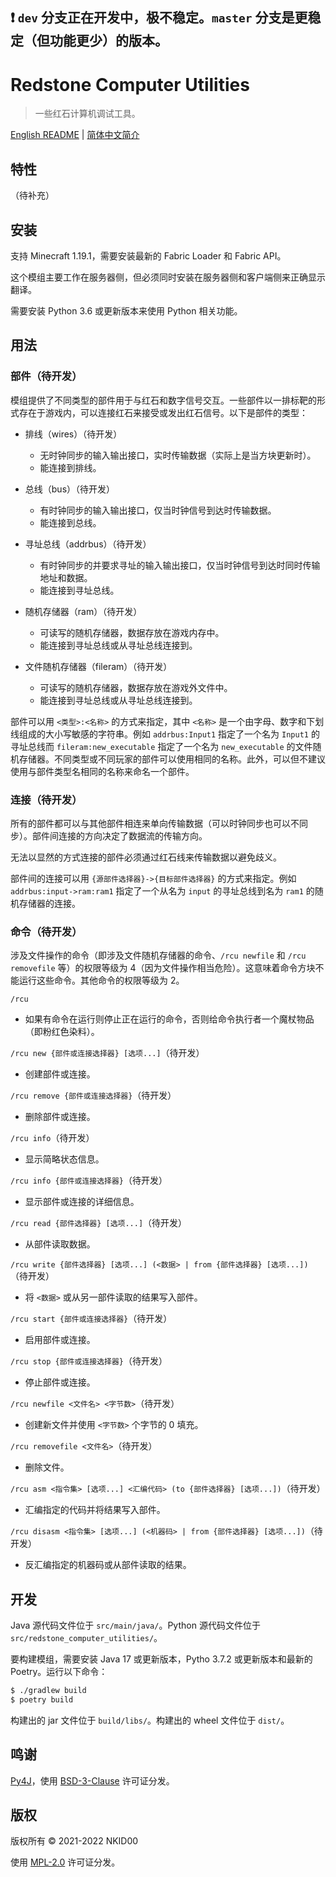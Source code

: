 ## ❗ `dev` 分支正在开发中，极不稳定。`master` 分支是更稳定（但功能更少）的版本。

# Redstone Computer Utilities

> 一些红石计算机调试工具。

[English README](./README.md) | [简体中文简介](./README.zh_cn.md)

## 特性

（待补充）

## 安装

支持 Minecraft 1.19.1，需要安装最新的 Fabric Loader 和 Fabric API。

这个模组主要工作在服务器侧，但必须同时安装在服务器侧和客户端侧来正确显示翻译。

需要安装 Python 3.6 或更新版本来使用 Python 相关功能。

## 用法

### 部件（待开发）

模组提供了不同类型的部件用于与红石和数字信号交互。一些部件以一排标靶的形式存在于游戏内，可以连接红石来接受或发出红石信号。以下是部件的类型：

- 排线（wires）（待开发）
  - 无时钟同步的输入输出接口，实时传输数据（实际上是当方块更新时）。
  - 能连接到排线。

- 总线（bus）（待开发）
  - 有时钟同步的输入输出接口，仅当时钟信号到达时传输数据。
  - 能连接到总线。

- 寻址总线（addrbus）（待开发）
  - 有时钟同步的并要求寻址的输入输出接口，仅当时钟信号到达时同时传输地址和数据。
  - 能连接到寻址总线。

- 随机存储器（ram）（待开发）
  - 可读写的随机存储器，数据存放在游戏内存中。
  - 能连接到寻址总线或从寻址总线连接到。

- 文件随机存储器（fileram）（待开发）
  - 可读写的随机存储器，数据存放在游戏外文件中。
  - 能连接到寻址总线或从寻址总线连接到。

部件可以用 `<类型>:<名称>` 的方式来指定，其中 `<名称>` 是一个由字母、数字和下划线组成的大小写敏感的字符串。例如 `addrbus:Input1` 指定了一个名为 `Input1` 的寻址总线而 `fileram:new_executable` 指定了一个名为 `new_executable` 的文件随机存储器。不同类型或不同玩家的部件可以使用相同的名称。此外，可以但不建议使用与部件类型名相同的名称来命名一个部件。

### 连接（待开发）

所有的部件都可以与其他部件相连来单向传输数据（可以时钟同步也可以不同步）。部件间连接的方向决定了数据流的传输方向。

无法以显然的方式连接的部件必须通过红石线来传输数据以避免歧义。

部件间的连接可以用 `{源部件选择器}->{目标部件选择器}` 的方式来指定。例如 `addrbus:input->ram:ram1` 指定了一个从名为 `input` 的寻址总线到名为 `ram1` 的随机存储器的连接。

### 命令（待开发）

涉及文件操作的命令（即涉及文件随机存储器的命令、`/rcu newfile` 和 `/rcu removefile` 等）的权限等级为 4（因为文件操作相当危险）。这意味着命令方块不能运行这些命令。其他命令的权限等级为 2。

`/rcu`
- 如果有命令在运行则停止正在运行的命令，否则给命令执行者一个魔杖物品（即粉红色染料）。

`/rcu new {部件或连接选择器} [选项...]`（待开发）
- 创建部件或连接。

`/rcu remove {部件或连接选择器}`（待开发）
- 删除部件或连接。

`/rcu info`（待开发）
- 显示简略状态信息。

`/rcu info {部件或连接选择器}`（待开发）
- 显示部件或连接的详细信息。

`/rcu read {部件选择器} [选项...]`（待开发）
- 从部件读取数据。

`/rcu write {部件选择器} [选项...] (<数据> | from {部件选择器} [选项...])`（待开发）
- 将 `<数据>` 或从另一部件读取的结果写入部件。

`/rcu start {部件或连接选择器}`（待开发）
- 启用部件或连接。

`/rcu stop {部件或连接选择器}`（待开发）
- 停止部件或连接。

`/rcu newfile <文件名> <字节数>`（待开发）
- 创建新文件并使用 `<字节数>` 个字节的 0 填充。

`/rcu removefile <文件名>`（待开发）
- 删除文件。

`/rcu asm <指令集> [选项...] <汇编代码> (to {部件选择器} [选项...])`（待开发）
- 汇编指定的代码并将结果写入部件。

`/rcu disasm <指令集> [选项...] (<机器码> | from {部件选择器} [选项...])`（待开发）
- 反汇编指定的机器码或从部件读取的结果。

## 开发

Java 源代码文件位于 `src/main/java/`。Python 源代码文件位于 `src/redstone_computer_utilities/`。

要构建模组，需要安装 Java 17 或更新版本，Pytho 3.7.2 或更新版本和最新的 Poetry。运行以下命令：

```sh
$ ./gradlew build
$ poetry build
```

构建出的 jar 文件位于 `build/libs/`。构建出的 wheel 文件位于 `dist/`。

## 鸣谢

[Py4J](https://www.py4j.org/)，使用 [BSD-3-Clause](https://github.com/py4j/py4j/blob/master/LICENSE.txt) 许可证分发。

## 版权

版权所有 © 2021-2022 NKID00

使用 [MPL-2.0](./LICENSE) 许可证分发。
